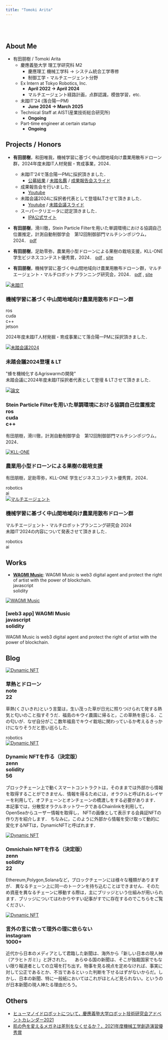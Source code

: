 ```yaml
---
title: "Tomoki Arita"
---
```


<div style="margin-top: 5rem;"></div>

## About Me

- 有田朋樹 / Tomoki Arita
  - 慶應義塾大学 理工学研究科 M2
      - 慶應理工 機械工学科 → システム統合工学専修 
      - 制御工学・マルチエージェント分野
  - Ex Intern at Tokyo Robotics, Inc.
      - **April 2022 → April 2024**
      - マルチエージェント経路計画，点群認識，模倣学習，etc.
  - 未踏IT'24 (落合陽一PM)
      - **June 2024 → March 2025**
  - Technical Staff at AIST(産業技術総合研究所)
      - **Ongoing**
  - Part-time engineer at certain startup
      - **Ongoing**

## Projects / Honors

- **有田朋樹**，和田唯我，機械学習に基づく中山間地域向け農業用散布ドローン群，2024年度未踏IT人材発掘・育成事業，2024．
  - 未踏IT'24で落合陽一PMに採択頂きました．
    - [公募結果](https://www.ipa.go.jp/jinzai/mitou/it/2024/gaiyou-oc-1.html) / [未踏名鑑](https://scrapbox.io/mitou-meikan/%E6%9C%89%E7%94%B0_%E6%9C%8B%E6%A8%B9) / [成果報告会スライド](https://speakerdeck.com/allegorywrite/wei-ta-cheng-guo-bao-gao-hui-suraido)
  - 成果報告会を行いました．
    - [Youtube](https://www.youtube.com/watch?v=ZuuZMLYRMW8&list=PLi57U_f9scILwMvoh4Xj3JNnzRT-8-am9)
  - 未踏会議2024に採択者代表として登壇&LTさせて頂きました．
    - [Youtube](https://www.youtube.com/live/tHMvTA7gd70) / [未踏会議スライド](https://speakerdeck.com/allegorywrite/wei-ta-naitoltsuraido?slide=13)
  - スーパークリエータに認定頂きました．
    - [IPA公式サイト](https://www.ipa.go.jp/jinzai/mitou/koubo/career/2024/2024-supercreator-11.html)

- **有田朋樹**，滑川徹，Stein Particle Filterを用いた単調環境における協調自己位置推定，計測自動制御学会　第12回制御部門マルチシンポジウム，2024．
[pdf](https://speakerdeck.com/allegorywrite/stein-particle-filterwoyong-ita-dan-diao-huan-jing-niokeruxie-diao-zi-ji-wei-zhi-tui-ding)
- **有田朋樹**，足助零弥，農業用小型ドローンによる果樹の栽培支援，KLL-ONE 学生ビジネスコンテスト優秀賞，2024．
[pdf](https://speakerdeck.com/allegorywrite/nong-ye-yong-xiao-xing-doronniyoruguo-shu-nozai-pei-zhi-yuan-kll-one-xue-sheng-bizinesukontesuto)
, [site](https://sites.google.com/view/kllincubation#h.p0p1j1ahx0r6)
- **有田朋樹**，機械学習に基づく中山間地域向け農業用散布ドローン群，マルチエージェント・マルチロボットプランニング研究会，2024．
[pdf](https://speakerdeck.com/allegorywrite/ji-jie-xue-xi-niji-dukuzhong-shan-jian-di-yu-xiang-kenong-ye-yong-san-bu-doronqun-marutiezientomarutirobotutopuranninguyan-jiu-hui-2024)
, [site](https://sites.google.com/view/multi-agent-robot-planning-24)

<div class="card-container">
  <div class="card">
    <div class="card-image">
      <a href="https://www.ipa.go.jp/jinzai/mitou/it/2024/gaiyou-oc-1.html" target="_blank">
        <img src="/images/Screenshot from 2025-03-11 20-34-38.png" alt="未踏IT">
      </a>
    </div>
    <div class="card-content">
      <h3>機械学習に基づく中山間地域向け農業用散布ドローン群</h3>
      <div class="tag-badge ros">ros</div>
      <div class="tag-badge cuda">cuda</div>
      <div class="tag-badge cpp">c++</div>
      <div class="tag-badge jetson">jetson</div>
      <p>2024年度未踏IT人材発掘・育成事業にて落合陽一PMに採択頂きました．</p>
    </div>
  </div>

  <div class="card">
    <div class="card-image">
      <a href="https://www.youtube.com/live/tHMvTA7gd70?si=ZwTjb8lrXk4VW5WK" target="_blank">
        <img src="/images/IMG_8525.png" alt="未踏会議2024">
      </a>
    </div>
    <div class="card-content">
      <h3>未踏会議2024登壇 & LT</h3>
      <p>"蜂を機械化するAgriswarmの開発"<br>未踏会議に2024年度未踏IT採択者代表として登壇 & LTさせて頂きました．</p>
    </div>
  </div>

  <div class="card">
    <div class="card-image">
      <a href="https://speakerdeck.com/allegorywrite/stein-particle-filterwoyong-ita-dan-diao-huan-jing-niokeruxie-diao-zi-ji-wei-zhi-tui-ding" target="_blank">
        <img src="/images/Screenshot from 2025-03-11 19-46-30.png" alt="論文">
      </a>
    </div>
    <div class="card-content">
      <h3>Stein Particle Filterを用いた単調環境における協調自己位置推定
      <div class="tag-badge ros">ros</div>
      <div class="tag-badge cuda">cuda</div>
      <div class="tag-badge cpp">c++</div>
      </h3>
      <p>有田朋樹，滑川徹，計測自動制御学会　第12回制御部門マルチシンポジウム，2024．</p>
    </div>
  </div>

  <div class="card">
    <div class="card-image">
      <a href="https://sites.google.com/view/kllincubation#h.p0p1j1ahx0r6" target="_blank">
        <img src="/images/S__102588422-2048x1536.jpg" alt="KLL-ONE">
      </a>
    </div>
    <div class="card-content">
      <h3>農業用小型ドローンによる果樹の栽培支援</h3>
      <p>有田朋樹，足助零弥，KLL-ONE 学生ビジネスコンテスト優秀賞，2024．</p>
      <div class="tag-badge robotics">robotics</div>
      <div class="tag-badge ai">ai</div>
    </div>
  </div>

  <div class="card">
    <div class="card-image">
      <a href="https://sites.google.com/view/multi-agent-robot-planning-24" target="_blank">
        <img src="/images/DALL·E 2024-06-08 19.14.32 - A simplified academic-style illustration of multi-agent and multi-robot planning on a white background. Show a few types of robots in a structured gri.jpeg" alt="マルチエージェント">
      </a>
    </div>
    <div class="card-content">
      <h3>機械学習に基づく中山間地域向け農業用散布ドローン群</h3>
      <p>マルチエージェント・マルチロボットプランニング研究会 2024<br>未踏IT'2024の内容について発表させて頂きました．</p>
      <div class="tag-badge robotics">robotics</div>
      <div class="tag-badge ai">ai</div>
    </div>
  </div>
</div>

## Works

- [**WAGMI Music**](https://wagmi-music.web.app/): WAGMI Music is web3 digital agent and protect the right of artist with the power of blockchain.  
  <div class="tag-badge javascript">javascript</div>
  <div class="tag-badge solidity">solidity</div>
<!-- - [**MAHOROBA**](https://apps.apple.com/app/id6469887722):  -->

<div class="card-container">
  <div class="card">
    <div class="card-image">
      <a href="https://wagmi-music.web.app/" target="_blank">
        <img src="/images/Screenshot from 2025-03-11 20-56-52.png" alt="WAGMI Music">
      </a>
    </div>
    <div class="card-content">
      <h3>[web3 app] WAGMI Music
      <div class="tag-badge javascript">javascript</div>
      <div class="tag-badge solidity">solidity</div>
      </h3>
      <p>WAGMI Music is web3 digital agent and protect the right of artist with the power of blockchain.</p>
    </div>
  </div>

  <!-- <div class="card">
    <div class="card-image">
      <a href="#" target="_blank">
        <img src="/images/IMG_8521.png" alt="MAHOROBA">
      </a>
    </div>
    <div class="card-content">
      <h3>[iOS app] MAHOROBA</h3>
      <p></p>
    </div>
  </div> -->
</div>

## Blog

<div class="card-container">
  <div class="card">
    <div class="card-image">
      <a href="https://note.com/tomoking513/n/n148f54c8c434" target="_blank">
        <img src="/images/rectangle_large_type_2_eb8858aabc4a8c379800b61ab24665ea.webp" alt="Dynamic NFT">
      </a>
    </div>
    <div class="card-content">
      <h3>草熱とドローン<div class="tag-badge note">note</div><div class="tag-badge star">22</div></h3>
      <p>草熱(くさいきれ)という言葉は，生い茂った草が日光に照りつけられて発する熱気と匂いのこと指すそうだ．福島のキウイ農園に帰ると，この草熱を感じる．この匂いが．なぜ自分がここ数年福島でキウイ栽培に関わっているか考えるきっかけになりそうだと思い巡らした．</p>
      <div class="tag-badge robotics">robotics</div>
    </div>
  </div>

  <div class="card">
    <div class="card-image">
      <a href="https://zenn.dev/allegorywrite/articles/a8be18daa57980" target="_blank">
        <img src="/images/スクリーンショット_2022-03-29_12.38.44.webp" alt="Dynamic NFT">
      </a>
    </div>
    <div class="card-content">
      <h3>Dynamic NFTを作る（決定版）<div class="tag-badge zenn">zenn</div><div class="tag-badge solidity">solidity</div><div class="tag-badge star">56</div></h3>
      <p>ブロックチェーン上で動くスマートコントラクトは，そのままでは外部から情報を取得することができません．情報を得るためには，オラクルと呼ばれるレイヤーを利用して，オフチェーンとオンチェーンの橋渡しをする必要があります．
本記事では，分散型オラクルネットワークであるChainlinkを利用して，OpenSeaからユーザー情報を取得し， NFTの画像として表示する会員証NFTの作り方を紹介します．
ちなみに，このように外部から情報を受け取って動的に変化するNFTは，DynamicNFTと呼ばれます．</p>
    </div>
  </div>

  <div class="card">
    <div class="card-image">
      <a href="https://zenn.dev/allegorywrite/articles/7208b0d799e25f" target="_blank">
        <img src="/images/76a474d921c0-20220517.png" alt="Dynamic NFT">
      </a>
    </div>
    <div class="card-content">
      <h3>Omnichain NFTを作る（決定版）<div class="tag-badge zenn">zenn</div><div class="tag-badge solidity">solidity</div><div class="tag-badge star">22</div></h3>
      <p>Ethereum,Polygon,Solanaなど，ブロックチェーンには様々な種類がありますが． 異なるチェーン上に同一のトークンを持ち込むことはできません．そのため資産を異なるチェーンに移動する際は，主にブリッジという仕組みが用いられます．ブリッジについてはわかりやすい記事がすでに存在するのでこちらをご覧ください．</p>
    </div>
  </div>

  <div class="card">
    <div class="card-image">
      <a href="https://www.instagram.com/allegorywrite/" target="_blank">
        <img src="/images/Screenshot from 2025-03-12 22-01-26.png" alt="Dynamic NFT">
      </a>
    </div>
    <div class="card-content">
      <h3>言外の言に依って理外の理に依らない<div class="tag-badge instagram">instagram</div><div class="tag-badge follower">1000+</div></h3>
      <p>近代から日本のメディアとして君臨した新聞は、海外から「新しい日本の現人神（アラヒトガミ）」と評された。
　あらゆる国の新聞は、そこが独裁国家でもない限り報道者としての立場を打ち出す。物事を見る視点を定めなければ、事実に対して公正であるとか、不当であるといった判断を下せるはずがないからだ。しかし、日本の新聞、特に一般紙においてはこれがほとんど見られない。というのが日本新聞の現人神たる理由だろう。</p>
    </div>
  </div>
</div>

## Others

- [ヒューマノイドロボットについて，慶應義塾大学ロボット技術研究会アドベントカレンダー2021](https://keiorogiken.wordpress.com/2021/12/05/%E3%83%92%E3%83%A5%E3%83%BC%E3%83%9E%E3%83%8E%E3%82%A4%E3%83%89%E3%83%AD%E3%83%9C%E3%83%83%E3%83%88%E3%81%AB%E3%81%A4%E3%81%84%E3%81%A6/)
- [肌の色を変えるメガネは差別をなくせるか？，2021年度機械工学創造演習優秀賞](https://www.mech.keio.ac.jp/ja/souzou/proceedings2021/mein_k20.html)